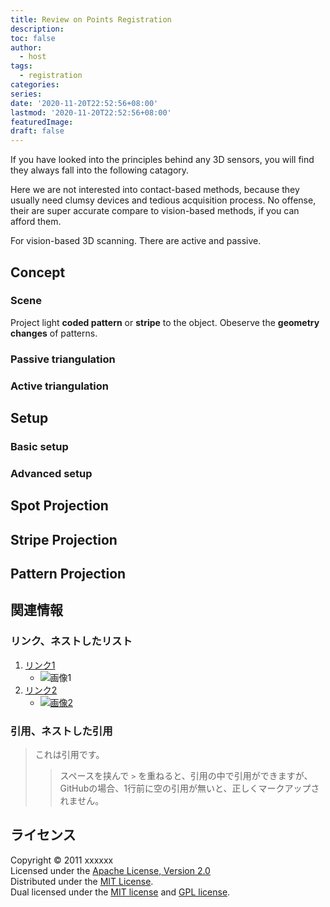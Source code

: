 ```yaml
---
title: Review on Points Registration
description:
toc: false
author:
  - host
tags: 
  - registration
categories:
series:
date: '2020-11-20T22:52:56+08:00'
lastmod: '2020-11-20T22:52:56+08:00'
featuredImage:
draft: false
---
```


If you have looked into the principles behind any 3D sensors, you will find they always fall into the following catagory. 

Here we are not interested into contact-based methods, because they usually need clumsy devices and tedious acquisition process. No offense, their are super accurate compare to vision-based methods, if you can afford them. 

For vision-based 3D scanning. There are active and passive.

Concept
------
### Scene ###
Project light **coded pattern** or **stripe** to the object. 
Obeserve the **geometry changes** of patterns.

### Passive triangulation ###

### Active triangulation ###



Setup
----------------
### Basic setup ###

### Advanced setup ###


Spot Projection
----------------

Stripe Projection
----------------

Pattern Projection
----------------
関連情報
--------
### リンク、ネストしたリスト
1. [リンク1](http://example.com/ "リンクのタイトル")
    * ![画像1](http://github.com/unicorn.png "画像のタイトル")
2. [リンク2][link]
    - [![画像2][image]](https://github.com/)

  [link]: http://example.com/ "インデックス型のリンク"
  [image]: http://github.com/github.png "インデックス型の画像"

### 引用、ネストした引用
> これは引用です。
> 
> > スペースを挟んで `>` を重ねると、引用の中で引用ができますが、
> > GitHubの場合、1行前に空の引用が無いと、正しくマークアップされません。

ライセンス
----------
Copyright &copy; 2011 xxxxxx  
Licensed under the [Apache License, Version 2.0][Apache]  
Distributed under the [MIT License][mit].  
Dual licensed under the [MIT license][MIT] and [GPL license][GPL].

[Apache]: http://www.apache.org/licenses/LICENSE-2.0
[MIT]: http://www.opensource.org/licenses/mit-license.php
[GPL]: http://www.gnu.org/licenses/gpl.html
